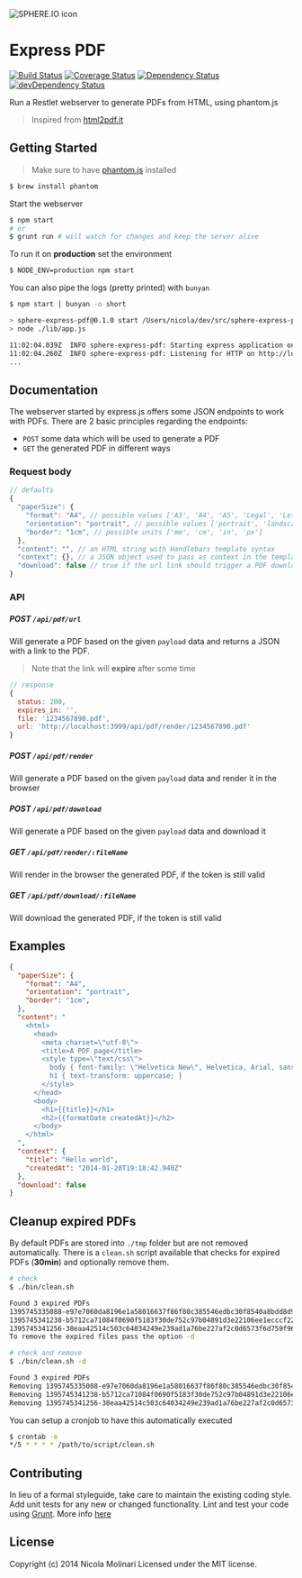 ![SPHERE.IO icon](https://admin.sphere.io/assets/images/sphere_logo_rgb_long.png)

# Express PDF

[![Build Status](https://travis-ci.org/sphereio/sphere-express-pdf.svg?branch=master)](https://travis-ci.org/sphereio/sphere-express-pdf) [![Coverage Status](https://coveralls.io/repos/sphereio/sphere-express-pdf/badge.png?branch=master)](https://coveralls.io/r/sphereio/sphere-express-pdf?branch=master) [![Dependency Status](https://david-dm.org/sphereio/sphere-express-pdf.svg?theme=shields.io)](https://david-dm.org/sphereio/sphere-express-pdf) [![devDependency Status](https://david-dm.org/sphereio/sphere-express-pdf/dev-status.svg?theme=shields.io)](https://david-dm.org/sphereio/sphere-express-pdf#info=devDependencies)

Run a Restlet webserver to generate PDFs from HTML, using phantom.js

> Inspired from [html2pdf.it](https://github.com/Muscula/html2pdf.it)

## Getting Started

> Make sure to have [phantom.js](http://phantomjs.org/) installed

```bash
$ brew install phantom
```

Start the webserver

```bash
$ npm start
# or
$ grunt run # will watch for changes and keep the server alive
```

To run it on **production** set the environment

```bash
$ NODE_ENV=production npm start
```

You can also pipe the logs (pretty printed) with `bunyan`

```bash
$ npm start | bunyan -o short

> sphere-express-pdf@0.1.0 start /Users/nicola/dev/src/sphere-express-pdf
> node ./lib/app.js

11:02:04.039Z  INFO sphere-express-pdf: Starting express application on port 3999 (development)
11:02:04.260Z  INFO sphere-express-pdf: Listening for HTTP on http://localhost:3999
...
```

## Documentation
The webserver started by express.js offers some JSON endpoints to work with PDFs.
There are 2 basic principles regarding the endpoints:

- `POST` some data which will be used to generate a PDF
- `GET` the generated PDF in different ways

### Request body
```javascript
// defaults
{
  "paperSize": {
    "format": "A4", // possible values ['A3', 'A4', 'A5', 'Legal', 'Letter', 'Tabloid']
    "orientation": "portrait", // possible values ['portrait', 'landscape']
    "border": "1cm", // possible units ['mm', 'cm', 'in', 'px']
  },
  "content": "", // an HTML string with Handlebars template syntax
  "context": {}, // a JSON object used to pass as context in the template
  "download": false // true if the url link should trigger a PDF download, otherwise it will be rendered in the browser
}
```

### API

##### POST `/api/pdf/url`
Will generate a PDF based on the given `payload` data and returns a JSON with a
link to the PDF.
> Note that the link will **expire** after some time

```javascript
// response
{
  status: 200,
  expires_in: '',
  file: '1234567890.pdf',
  url: 'http://localhost:3999/api/pdf/render/1234567890.pdf'
}
```

##### POST `/api/pdf/render`
Will generate a PDF based on the given `payload` data and render it in the browser

##### POST `/api/pdf/download`
Will generate a PDF based on the given `payload` data and download it

##### GET `/api/pdf/render/:fileName`
Will render in the browser the generated PDF, if the token is still valid

##### GET `/api/pdf/download/:fileName`
Will download the generated PDF, if the token is still valid


## Examples

```json
{
  "paperSize": {
    "format": "A4",
    "orientation": "portrait",
    "border": "1cm",
  },
  "content": "
    <html>
      <head>
        <meta charset=\"utf-8\">
        <title>A PDF page</title>
        <style type=\"text/css\">
          body { font-family: \"Helvetica New\", Helvetica, Arial, sans-serif; font-size: 12px; }
          h1 { text-transform: uppercase; }
        </style>
      </head>
      <body>
        <h1>{{title}}</h1>
        <h2>{{formatDate createdAt}}</h2>
      </body>
    </html>
  ",
  "context": {
    "title": "Hello world",
    "createdAt": "2014-01-20T19:18:42.940Z"
  },
  "download": false
}
```

## Cleanup expired PDFs
By default PDFs are stored into `./tmp` folder but are not removed automatically.
There is a `clean.sh` script available that checks for expired PDFs (**30min**) and optionally remove them.

```bash
# check
$ ./bin/clean.sh

Found 3 expired PDFs
1395745335088-e97e7060da8196e1a58016637f86f80c385546edbc30f8540a8bdd8d99fcc4de.pdf
1395745341238-b5712ca71084f0690f5183f30de752c97b04891d3e22106ee1ecccf2218347ae.pdf
1395745341256-38eaa42514c503c64034249e239ad1a76be227af2c0d6573f6d759f96c303850.pdf
To remove the expired files pass the option -d

# check and remove
$ ./bin/clean.sh -d

Found 3 expired PDFs
Removing 1395745335088-e97e7060da8196e1a58016637f86f80c385546edbc30f8540a8bdd8d99fcc4de.pdf...done!
Removing 1395745341238-b5712ca71084f0690f5183f30de752c97b04891d3e22106ee1ecccf2218347ae.pdf...done!
Removing 1395745341256-38eaa42514c503c64034249e239ad1a76be227af2c0d6573f6d759f96c303850.pdf...done!
```

You can setup a cronjob to have this automatically executed

```bash
$ crontab -e
*/5 * * * * /path/to/script/clean.sh
```

## Contributing
In lieu of a formal styleguide, take care to maintain the existing coding style. Add unit tests for any new or changed functionality. Lint and test your code using [Grunt](http://gruntjs.com/).
More info [here](CONTRIBUTING.md)

## License
Copyright (c) 2014 Nicola Molinari
Licensed under the MIT license.
